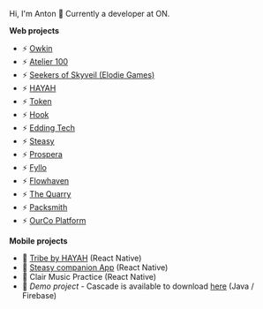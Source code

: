 Hi, I'm Anton 👋
Currently a developer at ON.

**Web projects**
- ⚡ [Owkin](https://www.owkin.com/) 
- ⚡ [Atelier 100](https://www.atelier100.com/) 
- ⚡ [Seekers of Skyveil (Elodie Games)](https://www.seekerofskyveil.com/) 
- ⚡ [HAYAH](https://hayah.com/) 
- ⚡ [Token](https://www.token.com/) 
- ⚡ [Hook](https://hook.co/) 
- ⚡ [Edding Tech](https://edding.tech/en-int) 
- ⚡ [Steasy](https://steasy.ch/) 
- ⚡ [Prospera](https://prospera.ag/) 
- ⚡ [Fyllo](https://www.hellofyllo.com/) 
- ⚡ [Flowhaven](https://flowhaven.com/) 
- ⚡ [The Quarry](https://the-quarry.co.uk/) 
- ⚡ [Packsmith](https://packsmith.io/)
- ⚡ [OurCo Platform](https://ourco.com/)

**Mobile projects**
- 📱 [Tribe by HAYAH](https://hayah.com/tribe-by-hayah) (React Native)
- 📱 [Steasy companion App](https://play.google.com/store/apps/details?id=com.anonymous.Steasy&hl=en_GB&gl=US) (React Native)
- 📱 Clair Music Practice (React Native)
- 📱 *Demo project* - Cascade is available to download [here](http://bit.ly/cascade-app) (Java / Firebase)

